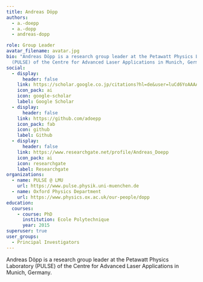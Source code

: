 ```yaml
---
title: Andreas Döpp
authors: 
  - a.-doepp
  - a.-dopp
  - andreas-dopp

role: Group Leader
avatar_filename: avatar.jpg
bio: "Andreas Döpp is a research group leader at the Petawatt Physics Laboratory
  (PULSE) of the Centre for Advanced Laser Applications in Munich, Germany. "
social:
  - display:
      header: false
    link: https://scholar.google.co.jp/citations?hl=de&user=luCd6YoAAAAJ&view_op=list_works&sortby=pubdate
    icon_pack: ai
    icon: google-scholar
    label: Google Scholar
  - display:
      header: false
    link: https://github.com/adoepp
    icon_pack: fab
    icon: github
    label: Github
  - display:
      header: false
    link: https://www.researchgate.net/profile/Andreas_Doepp
    icon_pack: ai
    icon: researchgate
    label: Researchgate
organizations:
  - name: PULSE @ LMU
    url: https://www.pulse.physik.uni-muenchen.de
  - name: Oxford Physics Department
    url: https://www.physics.ox.ac.uk/our-people/dopp
education:
  courses:
    - course: PhD
      institution: Ecole Polytechnique
      year: 2015
superuser: true
user_groups:
  - Principal Investigators
---
```

Andreas Döpp is a research group leader at the Petawatt Physics Laboratory (PULSE) of the Centre for Advanced Laser Applications in Munich, Germany.